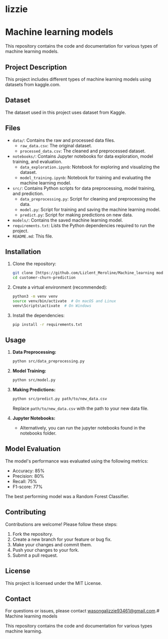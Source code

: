 # lizzie
# Machine learning models

This repository contains the code and documentation for various types of machine learning models.

## Project Description
This project includes different types of machine learning models using datasets from kaggle.com. 

## Dataset

The dataset used in this project uses dataset from Kaggle.

## Files

* `data/`: Contains the raw and processed data files.
    * `raw_data.csv`: The original dataset.
    * `processed_data.csv`: The cleaned and preprocessed dataset.
* `notebooks/`: Contains Jupyter notebooks for data exploration, model training, and evaluation.
    * `data_exploration.ipynb`: Notebook for exploring and visualizing the dataset.
    * `model_training.ipynb`: Notebook for training and evaluating the machine learning model.
* `src/`: Contains Python scripts for data preprocessing, model training, and prediction.
    * `data_preprocessing.py`: Script for cleaning and preprocessing the data.
    * `model.py`: Script for training and saving the machine learning model.
    * `predict.py`: Script for making predictions on new data.
* `models/`: Contains the saved machine learning model.
* `requirements.txt`: Lists the Python dependencies required to run the project.
* `README.md`: This file.

## Installation

1.  Clone the repository:

    ```bash
    git clone [https://github.com/Lizlent_Meroline/Machine_learning models.git](https://www.google.com/search?q=https://github.com/Lizlent_Meroline/Machine_learning_models.git)
    cd customer-churn-prediction
    ```

2.  Create a virtual environment (recommended):

    ```bash
    python3 -m venv venv
    source venv/bin/activate  # On macOS and Linux
    venv\Scripts\activate  # On Windows
    ```

3.  Install the dependencies:

    ```bash
    pip install -r requirements.txt
    ```

## Usage

1.  **Data Preprocessing:**

    ```bash
    python src/data_preprocessing.py
    ```

2.  **Model Training:**

    ```bash
    python src/model.py
    ```

3.  **Making Predictions:**

    ```bash
    python src/predict.py path/to/new_data.csv
    ```

    Replace `path/to/new_data.csv` with the path to your new data file.

4. **Jupyter Notebooks:**
    * Alternatively, you can run the jupyter notebooks found in the notebooks folder.

## Model Evaluation

The model's performance was evaluated using the following metrics:

* Accuracy: 85%
* Precision: 80%
* Recall: 75%
* F1-score: 77%

The best performing model was a Random Forest Classifier.

## Contributing

Contributions are welcome! Please follow these steps:

1.  Fork the repository.
2.  Create a new branch for your feature or bug fix.
3.  Make your changes and commit them.
4.  Push your changes to your fork.
5.  Submit a pull request.

## License

This project is licensed under the MIT License.

## Contact

For questions or issues, please contact [wasongalizzie93461@gmail.com](mailto:wasongalizzie93461@gmail.com).# Machine learning models

This repository contains the code and documentation for various types machine learning.
